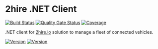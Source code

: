 ﻿# 2hire .NET Client

[![Build Status](https://dev.azure.com/devprofr/open-source/_apis/build/status/libraries/2hire-dotnet-client-ci?branchName=master)](https://dev.azure.com/devprofr/open-source/_build/latest?definitionId=33&branchName=master)
[![Quality Gate Status](https://sonarcloud.io/api/project_badges/measure?project=devpro.2hire.dotnetclient&metric=alert_status)](https://sonarcloud.io/dashboard?id=devpro.2hire.dotnetclient)
[![Coverage](https://sonarcloud.io/api/project_badges/measure?project=devpro.2hire.dotnetclient&metric=coverage)](https://sonarcloud.io/dashboard?id=devpro.2hire.dotnetclient)

.NET client for [2hire.io](https://2hire.io/) solution to manage a fleet of connected vehicles.

[![Version](https://img.shields.io/nuget/v/Devpro.Twohire.Client.Domain.svg)](https://www.nuget.org/packages/Devpro.Twohire.Client.Domain/)
[![Version](https://img.shields.io/nuget/v/Devpro.Twohire.Client.Infrastructure.RestApi.svg)](https://www.nuget.org/packages/Devpro.Twohire.Client.Infrastructure.RestApi/)
